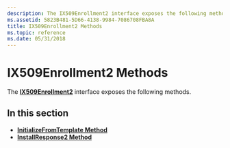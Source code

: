 ```yaml
---
description: The IX509Enrollment2 interface exposes the following methods.
ms.assetid: 5823B481-5D66-4138-9984-7086708FBA8A
title: IX509Enrollment2 Methods
ms.topic: reference
ms.date: 05/31/2018
---
```


# IX509Enrollment2 Methods

The [**IX509Enrollment2**](/windows/desktop/api/Certenroll/nn-certenroll-ix509enrollment2) interface exposes the following methods.

## In this section

-   [**InitializeFromTemplate Method**](/windows/desktop/api/Certenroll/nf-certenroll-ix509enrollment2-initializefromtemplate)
-   [**InstallResponse2 Method**](/windows/desktop/api/Certenroll/nf-certenroll-ix509enrollment2-installresponse2)

 

 



